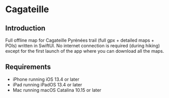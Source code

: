 # Cagateille

## Introduction
Full offline map for Cagateille Pyrénées trail (full gpx + detailed maps + POIs) written in SwiftUI.
No internet connection is required (during hiking) except for the first launch of the app where you can download all the maps.

## Requirements
- iPhone running iOS 13.4 or later
- iPad running iPadOS 13.4 or later
- Mac running macOS Catalina 10.15 or later
